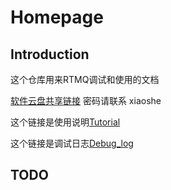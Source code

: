 # Homepage

## Introduction

这个仓库用来RTMQ调试和使用的文档

[软件云盘共享链接](https://cloud.tsinghua.edu.cn/d/0f2bbf86cec247ca9621/)
密码请联系 xiaoshe

这个链接是使用说明[Tutorial](RTMQ_Tutorial.md)

这个链接是调试日志[Debug_log](Debug_log.md)

## TODO




